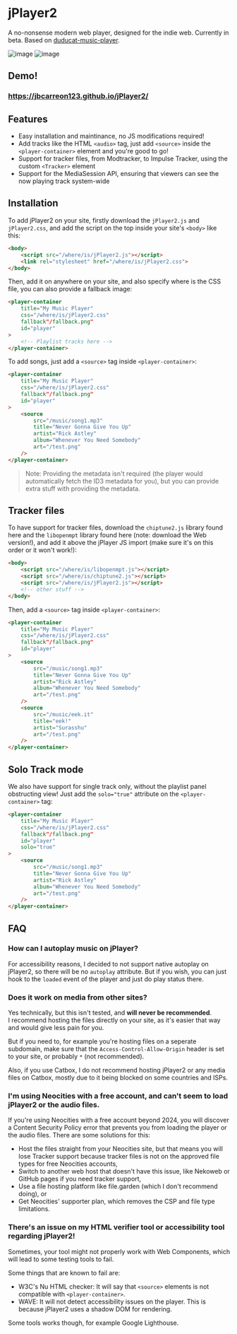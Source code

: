 # jPlayer2
A no-nonsense modern web player, designed for the indie web. Currently in beta.
Based on [duducat-music-player](https://github.com/ducdat0507/stuff/tree/main/music-player).

![image](https://github.com/user-attachments/assets/02999760-ecbd-485e-9e1b-b706838e67eb)
![image](https://github.com/user-attachments/assets/dd0b16bf-e2b8-4f38-a2fb-a81cbc31180b)

## Demo!
### https://jbcarreon123.github.io/jPlayer2/

## Features
- Easy installation and maintinance, no JS modifications required!
- Add tracks like the HTML `<audio>` tag, just add `<source>` inside the `<player-container>` element and you're good to go!
- Support for tracker files, from Modtracker, to Impulse Tracker, using the custom `<Tracker>` element
- Support for the MediaSession API, ensuring that viewers can see the now playing track system-wide

## Installation
To add jPlayer2 on your site, firstly download the `jPlayer2.js` and `jPlayer2.css`, and add the script on the top inside your site's `<body>` like this:
```html
<body>
    <script src="/where/is/jPlayer2.js"></script>
    <link rel="stylesheet" href="/where/is/jPlayer2.css">
</body>
```

Then, add it on anywhere on your site, and also specify where is the CSS file, you can also provide a fallback image:
```html
<player-container
    title="My Music Player"
    css="/where/is/jPlayer2.css"
    fallback"/fallback.png"
    id="player"
>
    <!-- Playlist tracks here -->
</player-container>
```

To add songs, just add a `<source>` tag inside `<player-container>`:
```html
<player-container
    title="My Music Player"
    css="/where/is/jPlayer2.css"
    fallback"/fallback.png"
    id="player"
>
    <source
        src="/music/song1.mp3"
        title="Never Gonna Give You Up"
        artist="Rick Astley"
        album="Whenever You Need Somebody"
        art="/test.png"
    />
</player-container>
```
> Note: Providing the metadata isn't required (the player would automatically fetch the ID3 metadata for you), but you can provide extra stuff with providing the metadata.

## Tracker files
To have support for tracker files, download the `chiptune2.js` library found here and the `libopenmpt` library found here (note: download the Web version!), and add it above the jPlayer JS import (make sure it's on this order or it won't work!):
```html
<body>
    <script src="/where/is/libopenmpt.js"></script>
    <script src="/where/is/chiptune2.js"></script>
    <script src="/where/is/jPlayer2.js"></script>
    <!-- other stuff -->
</body>
```

Then, add a `<source>` tag inside `<player-container>`:
```html
<player-container
    title="My Music Player"
    css="/where/is/jPlayer2.css"
    fallback"/fallback.png"
    id="player"
>
    <source
        src="/music/song1.mp3"
        title="Never Gonna Give You Up"
        artist="Rick Astley"
        album="Whenever You Need Somebody"
        art="/test.png"
    />
    <source
        src="/music/eek.it"
        title="eek!"
        artist="Surasshu"
        art="/test.png"
    />
</player-container>
```

## Solo Track mode
We also have support for single track only, without the playlist panel obstructing view! Just add the `solo="true"` attribute on the `<player-container>` tag:
```html
<player-container
    title="My Music Player"
    css="/where/is/jPlayer2.css"
    fallback"/fallback.png"
    id="player"
    solo="true"
>
    <source
        src="/music/song1.mp3"
        title="Never Gonna Give You Up"
        artist="Rick Astley"
        album="Whenever You Need Somebody"
        art="/test.png"
    />
</player-container>
```

## FAQ

### How can I autoplay music on jPlayer?
For accessibility reasons, I decided to not support native autoplay on jPlayer2, so there will be no `autoplay` attribute. But if you wish, you can just hook to the `loaded` event of the player and just do play status there.

### Does it work on media from other sites?
Yes technically, but this isn't tested, and **will never be recommended**.  
I recommend hosting the files directly on your site, as it's easier that way and would give less pain for you.

But if you need to, for example you're hosting files on a seperate subdomain, make sure that the `Access-Control-Allow-Origin` header is set to your site, or probably `*` (not recommended).

Also, if you use Catbox, I do not recommend hosting jPlayer2 or any media files on Catbox, mostly due to it being blocked on some countries and ISPs.


### I'm using Neocities with a free account, and can't seem to load jPlayer2 or the audio files.
If you're using Neocities with a free account beyond 2024, you will discover a Content Security Policy error that prevents you from loading the player or the audio files.
There are some solutions for this:
- Host the files straight from your Neocities site, but that means you will lose Tracker support because tracker files is not on the approved file types for free Neocities accounts,
- Switch to another web host that doesn't have this issue, like Nekoweb or GitHub pages if you need tracker support,
- Use a file hosting platform like file.garden (which I don't recommend doing), or
- Get Neocities' supporter plan, which removes the CSP and file type limitations.

### There's an issue on my HTML verifier tool or accessibility tool regarding jPlayer2!
Sometimes, your tool might not properly work with Web Components, which will lead to some testing tools to fail.

Some things that are known to fail are:
- W3C's Nu HTML checker: It will say that `<source>` elements is not compatible with `<player-container>`.
- WAVE: It will not detect accessibility issues on the player. This is because jPlayer2 uses a shadow DOM for rendering.

Some tools works though, for example Google Lighthouse.
